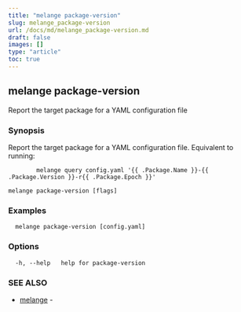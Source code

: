 ```yaml
---
title: "melange package-version"
slug: melange_package-version
url: /docs/md/melange_package-version.md
draft: false
images: []
type: "article"
toc: true
---
```

## melange package-version

Report the target package for a YAML configuration file

### Synopsis

Report the target package for a YAML configuration file.
		Equivalent to running:
		
			melange query config.yaml '{{ .Package.Name }}-{{ .Package.Version }}-r{{ .Package.Epoch }}'
		

```
melange package-version [flags]
```

### Examples

```
  melange package-version [config.yaml]
```

### Options

```
  -h, --help   help for package-version
```

### SEE ALSO

* [melange](/docs/md/melange.md)	 - 

